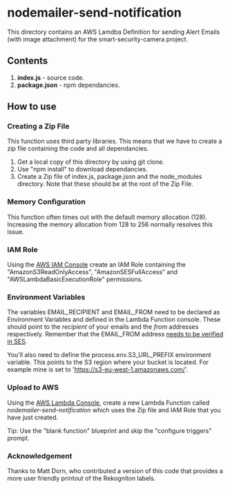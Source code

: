 
# nodemailer-send-notification

This directory contains an AWS Lamdba Definition for sending Alert Emails (with image attachment) for the smart-security-camera project.

## Contents

1. **index.js** - source code.
2. **package.json** - npm dependancies.

## How to use

### Creating a Zip File

This function uses third party libraries.  This means that we have to create a zip file containing the code and all dependancies.

1. Get a local copy of this directory by using git clone.
2. Use "npm install" to download dependancies.
3. Create a Zip file of index.js, package.json and the node_modules directory.  Note that these should be at the root of the Zip File.

### Memory Configuration

This function often times out with the default memory allocation (128).  Increasing the memory allocation from 128 to 256 normally resolves this issue.

### IAM Role

Using the [AWS IAM Console](https://aws.amazon.com/console/) create an IAM Role containing the "AmazonS3ReadOnlyAccess", "AmazonSESFullAccess" and "AWSLambdaBasicExecutionRole" permissions.

### Environment Variables

The variables EMAIL_RECIPIENT and EMAIL_FROM need to be declared as Environment Variables and defined in the Lambda Function console.  These should point to the _recipient_ of your emails and the _from_ addresses respectively. Remember that the EMAIL_FROM address [needs to be verified in SES](http://docs.aws.amazon.com/ses/latest/DeveloperGuide/verify-email-addresses.html).

You'll also need to define the process.env.S3_URL_PREFIX environment variable. This points to the S3 region where your bucket is located.  For example mine is set to 'https://s3-eu-west-1.amazonaws.com/'.

### Upload to AWS

Using the [AWS Lambda Console](https://aws.amazon.com/lambda), create a new Lambda Function called *nodemailer-send-notification* which uses the Zip file and IAM Role that you have just created.

Tip: Use the "blank function" blueprint and skip the "configure triggers" prompt.

### Acknowledgement

Thanks to Matt Dorn, who contributed a version of this code that provides a more user friendly printout of the Rekogniton labels.
